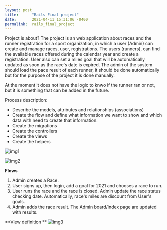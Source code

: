 ```yaml
---
layout: post
title:      "Rails Final project"
date:       2021-04-11 15:31:06 -0400
permalink:  rails_final_project
---
```



Project is about?
The project is an web application about races and the runner registration for a sport organization, in which a user (Admin) can create and manage races, user, registrations. The users (runners), can find the available races offered during the calendar year and create a registration. 
User also can set a miles goal that will be automatically updated as soon as the race's date is expired. The admin of the system should load the pace result of each runner, it should be done automatically but for the purpose of the project it is done manually.

At the moment it does not have the logic to knwo if the runner ran or not, but it is something that can be added in the future.

Process description:
* Describe the models, attributes and relationships (associations)
* Create the flow and define what information we want to show and which data with need to create that information.
* Create the migrations 
* Create the controllers
* Create the views
* Create the helpers 


![img1](https://www.redhikari.com/clients/learnco/Rails-blog-1.jpg)



![img2](https://www.redhikari.com/clients/learnco/Rails-blog-2.jpg)



**Flows**

1) Admin creates a Race.
2) User signs up, then login, add a goal for 2021 and chooses a race to run.
3) User runs the race and the race is closed. Admin update the race status checking date. Automatically, race's miles are discount from User's goals.
4) Admin adds the race result. The Admin board/index page are updated with results.


**View definition
**
![img3](https://www.redhikari.com/clients/learnco/Rails-blog-3.jpg)








